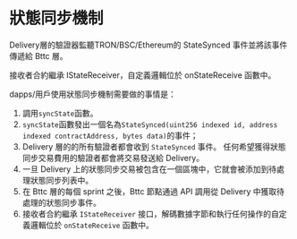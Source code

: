# 狀態同步機制
Delivery層的驗證器監聽TRON/BSC/Ethereum的 StateSynced 事件並將該事件傳遞給 Bttc 層。

接收者合約繼承 IStateReceiver，自定義邏輯位於 onStateReceive 函數中。

dapps/用戶使用狀態同步機制需要做的事情是：
1. 調用`syncState`函數。
2. `syncState`函數發出一個名為`StateSynced(uint256 indexed id, address indexed contractAddress, bytes data)`的事件；
3. Delivery 層的的所有驗證者都會收到 `StateSynced` 事件。 任何希望獲得狀態同步交易費用的驗證者都會將交易發送給 Delivery。
4. 一旦 Delivery 上的狀態同步交易被包含在一個區塊中，它就會被添加到待處理狀態同步列表中。
5. 在 Bttc 層的每個 sprint 之後，Bttc 節點通過 API 調用從 Delivery 中獲取待處理的狀態同步事件。
6. 接收者合約繼承 `IStateReceiver` 接口，解碼數據字節和執行任何操作的自定義邏輯位於 `onStateReceive` 函數中。
